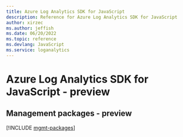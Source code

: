 ```yaml
---
title: Azure Log Analytics SDK for JavaScript
description: Reference for Azure Log Analytics SDK for JavaScript
author: xirzec
ms.author: jeffish
ms.date: 06/20/2022
ms.topic: reference
ms.devlang: JavaScript
ms.service: loganalytics
---
```

# Azure Log Analytics SDK for JavaScript - preview
## Management packages - preview
[!INCLUDE [mgmt-packages](log-analytics-mgmt-index.md)]

